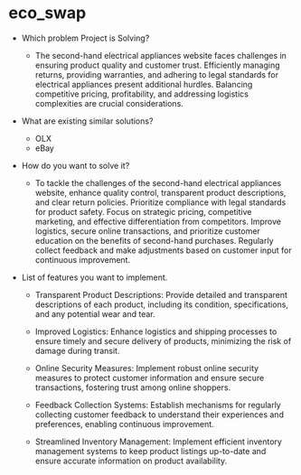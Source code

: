# eco_swap

- Which problem Project is Solving?

  - The second-hand electrical appliances website faces challenges in ensuring product quality and customer trust. Efficiently managing returns, providing warranties, and adhering to legal standards for electrical appliances present additional hurdles. Balancing competitive pricing, profitability, and addressing logistics complexities are crucial considerations.

- What are existing similar solutions?

  - OLX
  - eBay
- How do you want to solve it?

  - To tackle the challenges of the second-hand electrical appliances website, enhance quality control, transparent product descriptions, and clear return policies. Prioritize compliance with legal standards for product safety. Focus on strategic pricing, competitive marketing, and effective differentiation from competitors. Improve logistics, secure online transactions, and prioritize customer education on the benefits of second-hand purchases. Regularly collect feedback and make adjustments based on customer input for continuous improvement.

- List of features you want to implement.
  - Transparent Product Descriptions: Provide detailed and transparent descriptions of each product, including its condition, specifications, and any potential wear and tear.

  - Improved Logistics: Enhance logistics and shipping processes to ensure timely and secure delivery of products, minimizing the risk of damage during transit.

  - Online Security Measures: Implement robust online security measures to protect customer information and ensure secure transactions, fostering trust among online shoppers.

  - Feedback Collection Systems: Establish mechanisms for regularly collecting customer feedback to understand their experiences and preferences, enabling continuous improvement.

  - Streamlined Inventory Management: Implement efficient inventory management systems to keep product listings up-to-date and ensure accurate information on product availability.
